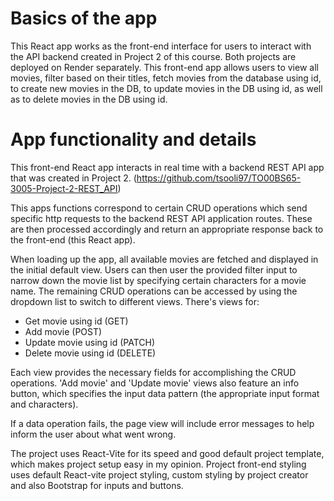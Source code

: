 # Basics of the app

This React app works as the front-end interface for users to interact with the API backend created in Project 2 of this course. Both projects are deployed on Render separately. This front-end app allows users to view all movies, filter based on their titles, fetch movies from the database using id, to create new movies in the DB, to update movies in the DB using id, as well as to delete movies in the DB using id. 

# App functionality and details

This front-end React app interacts in real time with a backend REST API app that was created in Project 2. (https://github.com/tsooli97/TO00BS65-3005-Project-2-REST_API) 

This apps functions correspond to certain CRUD operations which send specific http requests to the backend REST API application routes. These are then processed accordingly and return an appropriate response back to the front-end (this React app).

When loading up the app, all available movies are fetched and displayed in the initial default view. Users can then user the provided filter input to narrow down the movie list by specifying certain characters for a movie name. The remaining CRUD operations can be accessed by using the dropdown list to switch to different views. There's views for:

- Get movie using id (GET)
- Add movie (POST)
- Update movie using id (PATCH)
- Delete movie using id (DELETE)

Each view provides the necessary fields for accomplishing the CRUD operations. 'Add movie' and 'Update movie' views also feature an info button, which specifies the input data pattern (the appropriate input format and characters). 

If a data operation fails, the page view will include error messages to help inform the user about what went wrong.

The project uses React-Vite for its speed and good default project template, which makes project setup easy in my opinion.
Project front-end styling uses default React-vite project styling, custom styling by project creator and also Bootstrap for inputs and buttons.
